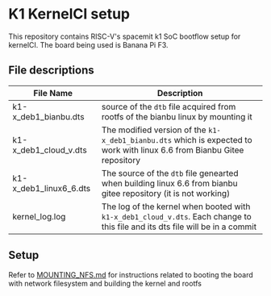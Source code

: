 # K1 KernelCI setup

This repository contains RISC-V's spacemit k1 SoC bootflow setup for kernelCI. The board being used is Banana Pi F3.

## File descriptions

| File Name             | Description                                                                             |
|------------------------|-----------------------------------------------------------------------------------------|
| k1-x_deb1_bianbu.dts   | source of the `dtb` file acquired from rootfs of the bianbu linux by mounting it       |
| k1-x_deb1_cloud_v.dts  | The modified version of the `k1-x_deb1_bianbu.dts` which is expected to work with linux 6.6 from Bianbu Gitee repository |
| k1-x_deb1_linux6_6.dts | The source of the `dtb` file genearted when building linux 6.6 from bianbu gitee repository (it is not working)          |
| kernel_log.log         | The log of the kernel when booted with `k1-x_deb1_cloud_v.dts`. Each change to this file and its dts file will be in a commit |

## Setup

Refer to [MOUNTING_NFS.md](/docs/MOUNTING_NFS.md) for instructions related to booting the board with network filesystem and building the kernel and rootfs
